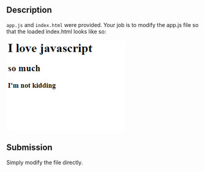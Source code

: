 ## Description
`app.js` and `index.html` were provided. Your job is to modify the app.js file so that the loaded index.html looks like so:

![desired effect](screenshot.png "desired effect")

## Submission
Simply modify the file directly.